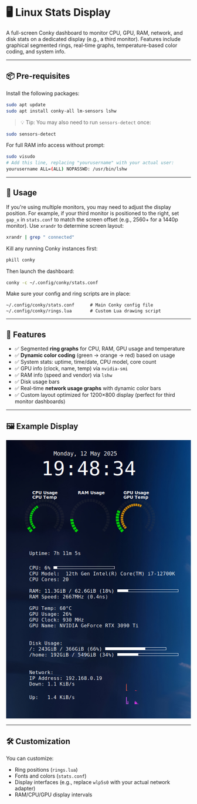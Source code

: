 # 🖥️ Linux Stats Display

A full-screen Conky dashboard to monitor CPU, GPU, RAM, network, and disk stats on a dedicated display (e.g., a third monitor). Features include graphical segmented rings, real-time graphs, temperature-based color coding, and system info.

---

## 📦 Pre-requisites

Install the following packages:

```bash
sudo apt update
sudo apt install conky-all lm-sensors lshw
```

> 💡 Tip: You may also need to run `sensors-detect` once:

```bash
sudo sensors-detect
```

For full RAM info access without prompt:

```bash
sudo visudo
# Add this line, replacing "yourusername" with your actual user:
yourusername ALL=(ALL) NOPASSWD: /usr/bin/lshw
```

---

## 🚀 Usage

If you're using multiple monitors, you may need to adjust the display position. For example, if your third monitor is positioned to the right, set `gap_x` in `stats.conf` to match the screen offset (e.g., 2560+ for a 1440p monitor). Use `xrandr` to determine screen layout:

```bash
xrandr | grep " connected"
```

Kill any running Conky instances first:

```bash
pkill conky
```

Then launch the dashboard:

```bash
conky -c ~/.config/conky/stats.conf
```

Make sure your config and ring scripts are in place:

```
~/.config/conky/stats.conf      # Main Conky config file
~/.config/conky/rings.lua       # Custom Lua drawing script
```

---

## 🧩 Features

- ✅ Segmented **ring graphs** for CPU, RAM, GPU usage and temperature
- ✅ **Dynamic color coding** (green → orange → red) based on usage
- ✅ System stats: uptime, time/date, CPU model, core count
- ✅ GPU info (clock, name, temp) via `nvidia-smi`
- ✅ RAM info (speed and vendor) via `lshw`
- ✅ Disk usage bars
- ✅ Real-time **network usage graphs** with dynamic color bars
- ✅ Custom layout optimized for 1200×800 display (perfect for third monitor dashboards)

---

## 🖼️ Example Display

![Linux Stats Display Screenshot](Image/sensor-stats-linux.png)

---

## 🛠️ Customization

You can customize:

- Ring positions (`rings.lua`)
- Fonts and colors (`stats.conf`)
- Display interfaces (e.g., replace `wlp5s0` with your actual network adapter)
- RAM/CPU/GPU display intervals
